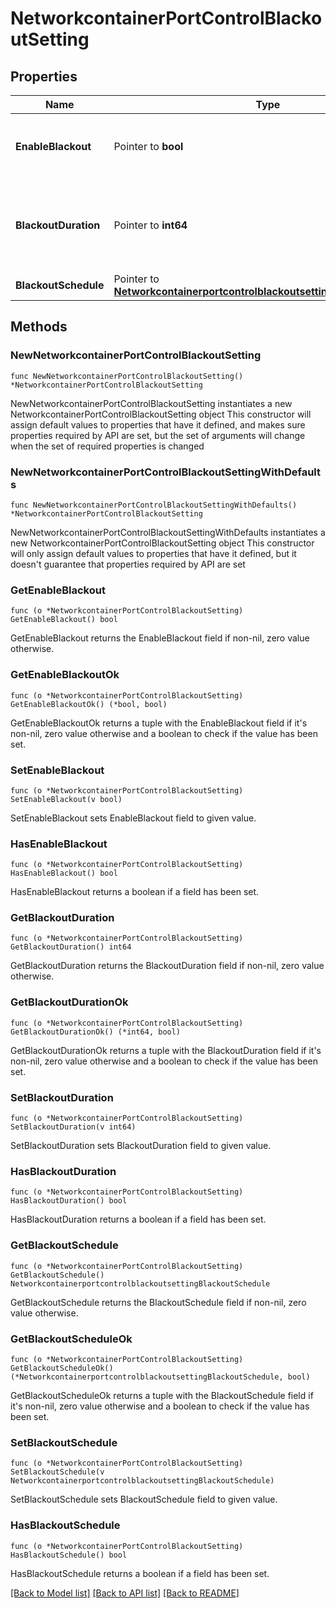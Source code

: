 # NetworkcontainerPortControlBlackoutSetting

## Properties

Name | Type | Description | Notes
------------ | ------------- | ------------- | -------------
**EnableBlackout** | Pointer to **bool** | Determines whether a blackout is enabled or not. | [optional] 
**BlackoutDuration** | Pointer to **int64** | The blackout duration in seconds; minimum value is 1 minute. | [optional] 
**BlackoutSchedule** | Pointer to [**NetworkcontainerportcontrolblackoutsettingBlackoutSchedule**](NetworkcontainerportcontrolblackoutsettingBlackoutSchedule.md) |  | [optional] 

## Methods

### NewNetworkcontainerPortControlBlackoutSetting

`func NewNetworkcontainerPortControlBlackoutSetting() *NetworkcontainerPortControlBlackoutSetting`

NewNetworkcontainerPortControlBlackoutSetting instantiates a new NetworkcontainerPortControlBlackoutSetting object
This constructor will assign default values to properties that have it defined,
and makes sure properties required by API are set, but the set of arguments
will change when the set of required properties is changed

### NewNetworkcontainerPortControlBlackoutSettingWithDefaults

`func NewNetworkcontainerPortControlBlackoutSettingWithDefaults() *NetworkcontainerPortControlBlackoutSetting`

NewNetworkcontainerPortControlBlackoutSettingWithDefaults instantiates a new NetworkcontainerPortControlBlackoutSetting object
This constructor will only assign default values to properties that have it defined,
but it doesn't guarantee that properties required by API are set

### GetEnableBlackout

`func (o *NetworkcontainerPortControlBlackoutSetting) GetEnableBlackout() bool`

GetEnableBlackout returns the EnableBlackout field if non-nil, zero value otherwise.

### GetEnableBlackoutOk

`func (o *NetworkcontainerPortControlBlackoutSetting) GetEnableBlackoutOk() (*bool, bool)`

GetEnableBlackoutOk returns a tuple with the EnableBlackout field if it's non-nil, zero value otherwise
and a boolean to check if the value has been set.

### SetEnableBlackout

`func (o *NetworkcontainerPortControlBlackoutSetting) SetEnableBlackout(v bool)`

SetEnableBlackout sets EnableBlackout field to given value.

### HasEnableBlackout

`func (o *NetworkcontainerPortControlBlackoutSetting) HasEnableBlackout() bool`

HasEnableBlackout returns a boolean if a field has been set.

### GetBlackoutDuration

`func (o *NetworkcontainerPortControlBlackoutSetting) GetBlackoutDuration() int64`

GetBlackoutDuration returns the BlackoutDuration field if non-nil, zero value otherwise.

### GetBlackoutDurationOk

`func (o *NetworkcontainerPortControlBlackoutSetting) GetBlackoutDurationOk() (*int64, bool)`

GetBlackoutDurationOk returns a tuple with the BlackoutDuration field if it's non-nil, zero value otherwise
and a boolean to check if the value has been set.

### SetBlackoutDuration

`func (o *NetworkcontainerPortControlBlackoutSetting) SetBlackoutDuration(v int64)`

SetBlackoutDuration sets BlackoutDuration field to given value.

### HasBlackoutDuration

`func (o *NetworkcontainerPortControlBlackoutSetting) HasBlackoutDuration() bool`

HasBlackoutDuration returns a boolean if a field has been set.

### GetBlackoutSchedule

`func (o *NetworkcontainerPortControlBlackoutSetting) GetBlackoutSchedule() NetworkcontainerportcontrolblackoutsettingBlackoutSchedule`

GetBlackoutSchedule returns the BlackoutSchedule field if non-nil, zero value otherwise.

### GetBlackoutScheduleOk

`func (o *NetworkcontainerPortControlBlackoutSetting) GetBlackoutScheduleOk() (*NetworkcontainerportcontrolblackoutsettingBlackoutSchedule, bool)`

GetBlackoutScheduleOk returns a tuple with the BlackoutSchedule field if it's non-nil, zero value otherwise
and a boolean to check if the value has been set.

### SetBlackoutSchedule

`func (o *NetworkcontainerPortControlBlackoutSetting) SetBlackoutSchedule(v NetworkcontainerportcontrolblackoutsettingBlackoutSchedule)`

SetBlackoutSchedule sets BlackoutSchedule field to given value.

### HasBlackoutSchedule

`func (o *NetworkcontainerPortControlBlackoutSetting) HasBlackoutSchedule() bool`

HasBlackoutSchedule returns a boolean if a field has been set.


[[Back to Model list]](../README.md#documentation-for-models) [[Back to API list]](../README.md#documentation-for-api-endpoints) [[Back to README]](../README.md)


